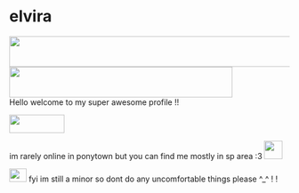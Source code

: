 # elvira
<a href="https://www.glitter-graphics.com"><img src="http://dl7.glitter-graphics.net/pub/773/773427w34lc9wivu.gif" width=511 height=55 border=0></a><br><a href="https://www.glitter-graphics.com"><img src="http://dl6.glitter-graphics.net/pub/1207/1207906t5ef8adzuh.gif" width=401 height=55 border=0></a><br> 
                                                      Hello welcome to my super awesome profile !!

<a href="https://www.glitter-graphics.com"><img src="http://dl7.glitter-graphics.net/pub/2435/2435587gvkejxx4wa.gif" width=99 height=33 border=0></a>

im rarely online in ponytown but you can find me mostly in sp area :3 <a href="https://www.glitter-graphics.com"><img src="http://dl2.glitter-graphics.net/pub/128/128982dzxe7x9mi5.gif" width=33 height=33 border=0></a>


<a href="https://www.glitter-graphics.com"><img src="http://dl.glitter-graphics.net/pub/640/640381u02ck4kwdg.gif" width=31 height=24 border=0></a> fyi im still a minor so dont do any uncomfortable things please ^_^ ! !
